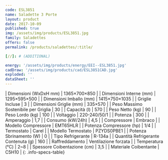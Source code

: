 ```yaml
---
code: ESL3851
name: Saladette 3 Porte
layout: product
date: 2017-10-09
published: true
img: /assets/img/products/ESL3851.jpg
family: Saladettes
offers: false
permalink: /products/saladettes/:title/

[//]: # (ADDITIONAL)

energy: '/assets/img/products/energy/EEI--ESL3851.jpg'
cadDraw: '/assets/img/products/cad/ESL3851CAD.jpg'
exploded: ''
dataSheet: ''
---
```



| Dimensioni (WxDxH mm) | 1365×700×850 |
| Dimensioni Interne (mm) | 1295×595×500 |
| Dimensioni Imballo (mm) | 1415×750×1035 |
| Griglie Incluse | 3 |
| Dimensioni Griglie (mm) | 335×570 |
| Peso Massimo Sostenibile per Griglia | 30 |
| Capacità (l) | 570 |
| Peso Netto (kg) | 90 |
| Peso Lordo (kg) | 100 |
| Voltaggio | 220-240/50/1 |
| Potenza | 300 |
| Amperaggio | 1,7 |
| Consumo (kW/24h) | 4,5 |
| Compressore | Embraco |
| Modello Compressore | EMT65HLR |
| Potenza Compressore (hp) | 1/4 |
| Termostato | Carel |
| Modello Termostato | PZYDS0PBE1 |
| Potenza Sbrinamento (W) | 0 |
| Tipo Refrigerante | R-134a |
| Quantità Refrigerante Contenuta (g) | 160 |
| Raffreddamento | Ventilazione forzata |
| Temperatura (°C) | 2~8 |
| Spessore Coibentazione (cm) | 3,5 |
| Materiale Coibentante | C5H10 |
{: .info-specs-table}
